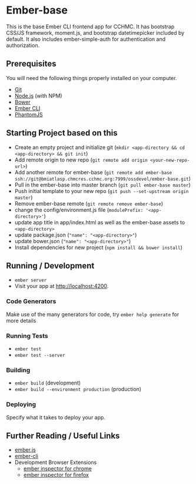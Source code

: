 # Ember-base

This is the base Ember CLI frontend app for CCHMC.  It has bootstrap CSS/JS framework, moment.js,
and bootstrap datetimepicker included by default.  It also includes ember-simple-auth for
authentication and authorization.

## Prerequisites

You will need the following things properly installed on your computer.

* [Git](http://git-scm.com/)
* [Node.js](http://nodejs.org/) (with NPM)
* [Bower](http://bower.io/)
* [Ember CLI](http://www.ember-cli.com/)
* [PhantomJS](http://phantomjs.org/)

## Starting Project based on this

* Create an empty project and initialize git (`mkdir <app-directory && cd <app-directory> && git init`)
* Add remote origin to new repo (`git remote add origin <your-new-repo-url>`)
* Add another remote for ember-base (`git remote add ember-base ssh://git@bmiatlasp.chmcres.cchmc.org:7999/ossdevel/ember-base.git`)
* Pull in the ember-base into master branch (`git pull ember-base master`)
* Push initial template to your new repo (`git push --set-upstream origin master`)
* Remove ember-base remote (`git remote remove ember-base`)
* change the config/environment.js file (`modulePrefix: '<app-directory>'`)
* update app title in app/index.html as well as the ember-base assets to `<app-directory>`
* update package.json (`"name": "<app-directory>"`)
* update bower.json (`"name": "<app-directory>"`)
* Install dependencies for new project (`npm install && bower install`)

## Running / Development

* `ember server`
* Visit your app at [http://localhost:4200](http://localhost:4200).

### Code Generators

Make use of the many generators for code, try `ember help generate` for more details

### Running Tests

* `ember test`
* `ember test --server`

### Building

* `ember build` (development)
* `ember build --environment production` (production)

### Deploying

Specify what it takes to deploy your app.

## Further Reading / Useful Links

* [ember.js](http://emberjs.com/)
* [ember-cli](http://www.ember-cli.com/)
* Development Browser Extensions
  * [ember inspector for chrome](https://chrome.google.com/webstore/detail/ember-inspector/bmdblncegkenkacieihfhpjfppoconhi)
  * [ember inspector for firefox](https://addons.mozilla.org/en-US/firefox/addon/ember-inspector/)

